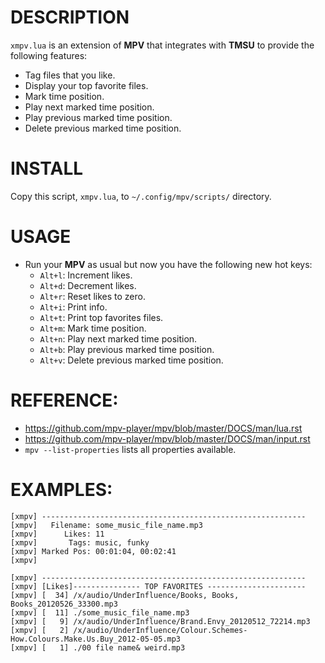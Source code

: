 # DESCRIPTION
`xmpv.lua` is an extension of **MPV** that integrates with **TMSU** to provide the following features:
  
  * Tag files that you like.
  * Display your top favorite files.
  * Mark time position.
  * Play next marked time position.
  * Play previous marked time position.
  * Delete previous marked time position.

# INSTALL
Copy this script, `xmpv.lua`, to `~/.config/mpv/scripts/` directory.

# USAGE
* Run your **MPV** as usual but now you have the following new hot keys:
  * `Alt+l`: Increment likes.
  * `Alt+d`: Decrement likes.
  * `Alt+r`: Reset likes to zero.
  * `Alt+i`: Print info.
  * `Alt+t`: Print top favorites files.
  * `Alt+m`: Mark time position.
  * `Alt+n`: Play next marked time position.
  * `Alt+b`: Play previous marked time position.
  * `Alt+v`: Delete previous marked time position.  



# REFERENCE: 
* https://github.com/mpv-player/mpv/blob/master/DOCS/man/lua.rst
* https://github.com/mpv-player/mpv/blob/master/DOCS/man/input.rst
* `mpv --list-properties` lists all properties available.

# EXAMPLES:
```
[xmpv] ----------------------------------------------------------- 
[xmpv]   Filename: some_music_file_name.mp3 
[xmpv]      Likes: 11 
[xmpv]       Tags: music, funky 
[xmpv] Marked Pos: 00:01:04, 00:02:41 
[xmpv] 
```

```
[xmpv] ----------------------------------------------------------- 
[xmpv] [Likes]--------------- TOP FAVORITES ---------------------- 
[xmpv] [  34] /x/audio/UnderInfluence/Books, Books, Books_20120526_33300.mp3 
[xmpv] [  11] ./some_music_file_name.mp3 
[xmpv] [   9] /x/audio/UnderInfluence/Brand.Envy_20120512_72214.mp3 
[xmpv] [   2] /x/audio/UnderInfluence/Colour.Schemes-How.Colours.Make.Us.Buy_2012-05-05.mp3 
[xmpv] [   1] ./00 file name& weird.mp3 
```